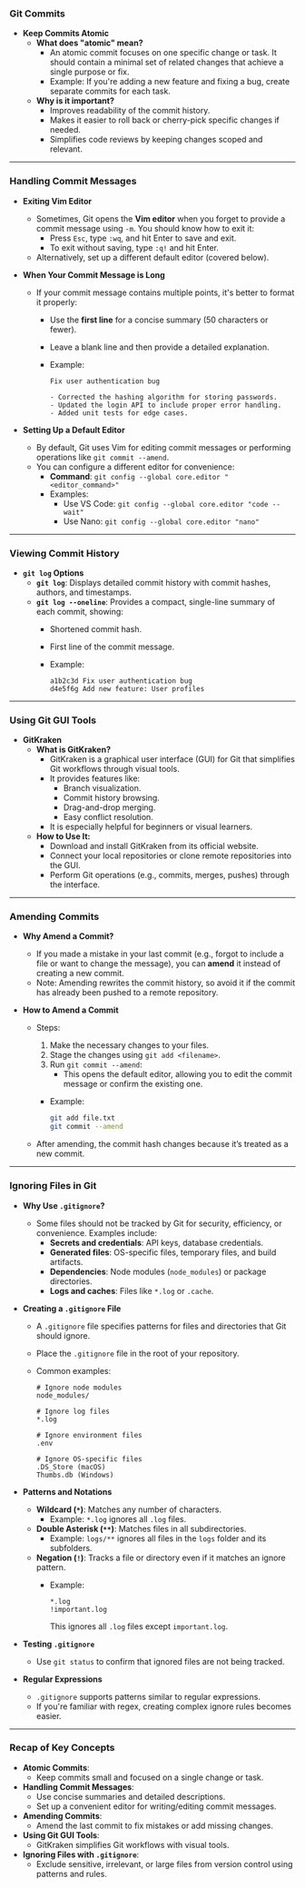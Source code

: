 
### Git Commits

- **Keep Commits Atomic**
    - **What does "atomic" mean?**
        - An atomic commit focuses on one specific change or task. It should contain a minimal set of related changes that achieve a single purpose or fix.
        - Example: If you're adding a new feature and fixing a bug, create separate commits for each task.
    - **Why is it important?**
        - Improves readability of the commit history.
        - Makes it easier to roll back or cherry-pick specific changes if needed.
        - Simplifies code reviews by keeping changes scoped and relevant.

---

### Handling Commit Messages

- **Exiting Vim Editor**
    
    - Sometimes, Git opens the **Vim editor** when you forget to provide a commit message using `-m`. You should know how to exit it:
        - Press `Esc`, type `:wq`, and hit Enter to save and exit.
        - To exit without saving, type `:q!` and hit Enter.
    - Alternatively, set up a different default editor (covered below).
- **When Your Commit Message is Long**
    
    - If your commit message contains multiple points, it's better to format it properly:
        - Use the **first line** for a concise summary (50 characters or fewer).
        - Leave a blank line and then provide a detailed explanation.
        - Example:
            
            ```
            Fix user authentication bug
            
            - Corrected the hashing algorithm for storing passwords.
            - Updated the login API to include proper error handling.
            - Added unit tests for edge cases.
            ```
            
- **Setting Up a Default Editor**
    
    - By default, Git uses Vim for editing commit messages or performing operations like `git commit --amend`.
    - You can configure a different editor for convenience:
        - **Command**: `git config --global core.editor "<editor_command>"`
        - Examples:
            - Use VS Code: `git config --global core.editor "code --wait"`
            - Use Nano: `git config --global core.editor "nano"`

---

### Viewing Commit History

- **`git log` Options**
    - **`git log`**: Displays detailed commit history with commit hashes, authors, and timestamps.
    - **`git log --oneline`**: Provides a compact, single-line summary of each commit, showing:
        - Shortened commit hash.
        - First line of the commit message.
        - Example:
            
            ```
            a1b2c3d Fix user authentication bug
            d4e5f6g Add new feature: User profiles
            ```
            

---

### Using Git GUI Tools

- **GitKraken**
    - **What is GitKraken?**
        - GitKraken is a graphical user interface (GUI) for Git that simplifies Git workflows through visual tools.
        - It provides features like:
            - Branch visualization.
            - Commit history browsing.
            - Drag-and-drop merging.
            - Easy conflict resolution.
        - It is especially helpful for beginners or visual learners.
    - **How to Use It:**
        - Download and install GitKraken from its official website.
        - Connect your local repositories or clone remote repositories into the GUI.
        - Perform Git operations (e.g., commits, merges, pushes) through the interface.

---

### Amending Commits

- **Why Amend a Commit?**
    
    - If you made a mistake in your last commit (e.g., forgot to include a file or want to change the message), you can **amend** it instead of creating a new commit.
    - Note: Amending rewrites the commit history, so avoid it if the commit has already been pushed to a remote repository.
- **How to Amend a Commit**
    
    - Steps:
        
        1. Make the necessary changes to your files.
        2. Stage the changes using `git add <filename>`.
        3. Run `git commit --amend`:
            - This opens the default editor, allowing you to edit the commit message or confirm the existing one.
        
        - Example:
            
            ```bash
            git add file.txt
            git commit --amend
            ```
            
    - After amending, the commit hash changes because it’s treated as a new commit.

---

### Ignoring Files in Git

- **Why Use `.gitignore`?**
    
    - Some files should not be tracked by Git for security, efficiency, or convenience. Examples include:
        - **Secrets and credentials**: API keys, database credentials.
        - **Generated files**: OS-specific files, temporary files, and build artifacts.
        - **Dependencies**: Node modules (`node_modules`) or package directories.
        - **Logs and caches**: Files like `*.log` or `.cache`.
- **Creating a `.gitignore` File**
    
    - A `.gitignore` file specifies patterns for files and directories that Git should ignore.
    - Place the `.gitignore` file in the root of your repository.
    - Common examples:
        
        ```
        # Ignore node modules
        node_modules/
        
        # Ignore log files
        *.log
        
        # Ignore environment files
        .env
        
        # Ignore OS-specific files
        .DS_Store (macOS)
        Thumbs.db (Windows)
        ```
        
- **Patterns and Notations**
    
    - **Wildcard (`*`)**: Matches any number of characters.
        - Example: `*.log` ignores all `.log` files.
    - **Double Asterisk (`**`)**: Matches files in all subdirectories.
        - Example: `logs/**` ignores all files in the `logs` folder and its subfolders.
    - **Negation (`!`)**: Tracks a file or directory even if it matches an ignore pattern.
        - Example:
            
            ```
            *.log
            !important.log
            ```
            
            This ignores all `.log` files except `important.log`.
- **Testing `.gitignore`**
    
    - Use `git status` to confirm that ignored files are not being tracked.
- **Regular Expressions**
    
    - `.gitignore` supports patterns similar to regular expressions.
    - If you're familiar with regex, creating complex ignore rules becomes easier.

---

### Recap of Key Concepts

- **Atomic Commits**:
    - Keep commits small and focused on a single change or task.
- **Handling Commit Messages**:
    - Use concise summaries and detailed descriptions.
    - Set up a convenient editor for writing/editing commit messages.
- **Amending Commits**:
    - Amend the last commit to fix mistakes or add missing changes.
- **Using Git GUI Tools**:
    - GitKraken simplifies Git workflows with visual tools.
- **Ignoring Files with `.gitignore`**:
    - Exclude sensitive, irrelevant, or large files from version control using patterns and rules.
